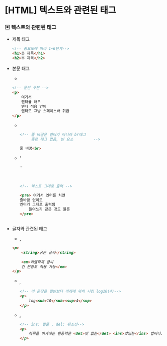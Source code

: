 # [HTML] 텍스트와 관련된 태그



### ▣ 텍스트와 관련된 태그

* 제목 태그

  ```html
  <!-- 중요도에 따라 1~6단계-->
  <h1>큰 제목</h1>
  <h2>부 제목</h2>
  ```

* 본문 태그

  *  <p>

    ```html
  <!-- 문단 구분 -->
    <p>
        여기서
        엔터를 해도
        엔터 적용 안됨
        엔터도 그냥 스페이스바 취급
    </p>
    ```

  * <br>

    ```html
    <!-- 줄 바꿈은 엔터가 아니라 br태그 
    	 종료 태그 없음, 빈 요소			-->
    
    줄 바꿈<br>
    ```

  * '<pre>'

    ```html
    <!-- 텍스트 그대로 출력 -->
    
    <pre> 여기서 엔터를 치면
    줄바꿈 없이도
    엔터가 그대로 출력됨
    	들여쓰기 같은 것도 물론
    </pre>
    ```




* 글자와 관련된 태그

  *  <string>, <em>

    ```html
    <p>
        <string>굵은 글씨</string>
        
        <em>이텔릭체 글씨
        긴 문장도 적용 가능</em>
    </p>
    ```

  * <sub>, <sup>

    ```html
    <!-- 이 문장을 일반보다 아래에 위치 시킴 log10(4)-->
    <p>
        log<sub>10</sub><sup>4</sup>
    </p>
    ```

  * <ins>, <del>

    ```html
    <!-- ins: 밑줄 , del: 취소선-->
    <p>
        하루를 이겨내는 원동력은 <del>맛 없는</del> <ins>맛있는</ins> 밥이다.
    </p>
    ```

  
